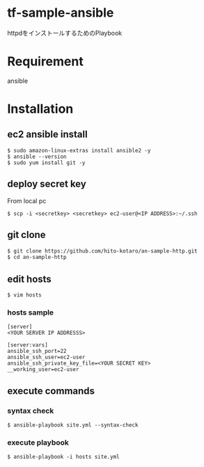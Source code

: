 # tf-sample-ansible
httpdをインストールするためのPlaybook


# Requirement
ansible

# Installation
## ec2 ansible install
```
$ sudo amazon-linux-extras install ansible2 -y
$ ansible --version
$ sudo yum install git -y
```

## deploy secret key
From local pc
```
$ scp -i <secretkey> <secretkey> ec2-user@<IP ADDRESS>:~/.ssh
```

## git clone

```zsh
$ git clone https://github.com/hito-kotaro/an-sample-http.git
$ cd an-sample-http
```

## edit hosts
```
$ vim hosts
```

### hosts sample
```
[server]
<YOUR SERVER IP ADDRESSS>

[server:vars]
ansible_ssh_port=22
ansible_ssh_user=ec2-user
ansible_ssh_private_key_file=<YOUR SECRET KEY>
__working_user=ec2-user

```

## execute commands

### syntax check

```
$ ansible-playbook site.yml --syntax-check
```

### execute playbook
```
$ ansible-playbook -i hosts site.yml
```